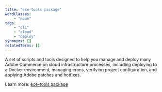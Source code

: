 ```yaml
---
title: "ece-tools package"
wordClasses:
    - "noun"
tags:
    - "cli"
    - "cloud"
    - "deploy"
synonyms: []
relatedTerms: []
---
```

A set of scripts and tools designed to help you manage and deploy many Adobe Commerce on cloud infrastructure processes, including deploying to a Docker environment, managing crons, verifying project configuration, and applying Adobe patches and hotfixes. 

Learn more: [ece-tools package](https://devdocs.magento.com/cloud/reference/ece-tools-reference.html)
